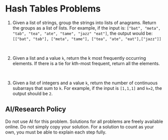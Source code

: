# Hash Tables Problems

1. Given a list of strings, group the strings into lists of anagrams. Return the groups as a list of lists.
For example, if the input is:
 `["bat", "meta", "tab", "tea", "ate", "tame", "jazz" "eat"]`, the output would be:
  `[["bat", "tab"], ["meta", "tame"], ["tea", "ate", "eat"],["jazz"]]`
<br/>

2. Given a list and a value `k`, return the k most frequently occurring elements. If there is a tie for kth-most frequent, return all the elements.

<br/>

3. Given a list of integers and a value `k`, return the number of continuous subarrays that sum to `k`.
For example, if the input is `[1,1,1]` and `k=2`, the output should be `2`.


## AI/Research Policy

Do not use AI for this problem. Solutions for all problems are freely available online. Do not simply copy your solution. For a solution to count as your own, you must be able to explain each step fully.
